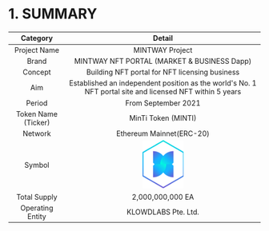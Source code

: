 # 1. SUMMARY

|       Category      |                                                  Detail                                                  |
| :-----------------: | :------------------------------------------------------------------------------------------------------: |
|     Project Name    |                                              MINTWAY Project                                             |
|        Brand        |                                MINTWAY NFT PORTAL (MARKET & BUSINESS Dapp)                               |
|       Concept       |                              Building NFT portal for NFT licensing business                              |
|         Aim         | Established an independent position as the world's No. 1 NFT portal site and licensed NFT within 5 years |
|        Period       |                                            From September 2021                                           |
| Token Name (Ticker) |                                            MinTi Token (MINTI)                                           |
|       Network       |                                         Ethereum Mainnet(ERC-20)                                         |
|        Symbol       |                 <img src="../../.gitbook/assets/symbol.png" alt="" data-size="original">                 |
|     Total Supply    |                                             2,000,000,000 EA                                             |
|   Operating Entity  |                                            KLOWDLABS Pte. Ltd.                                           |

